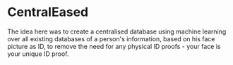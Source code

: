 # CentralEased

The idea here was to create a centralised database using machine learning over all existing databases of a person's information, based on his face picture as ID, to remove the need for any physical ID proofs - your face is your unique ID proof.
